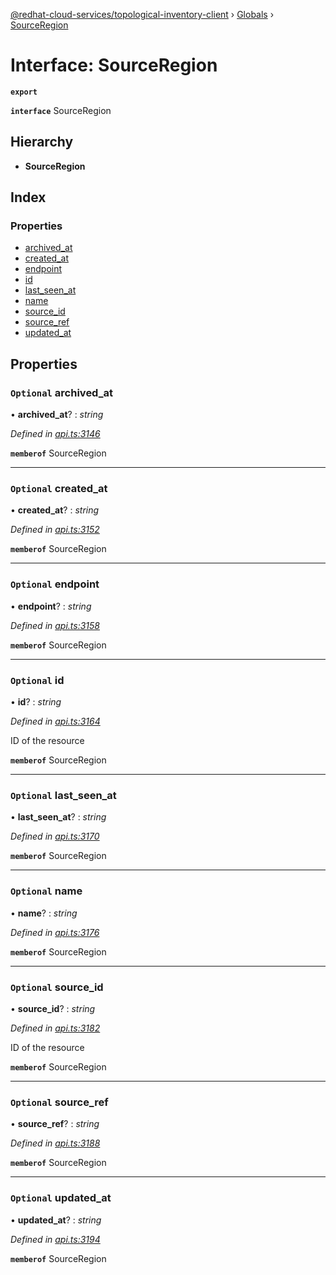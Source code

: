 [@redhat-cloud-services/topological-inventory-client](../README.md) › [Globals](../globals.md) › [SourceRegion](sourceregion.md)

# Interface: SourceRegion

**`export`** 

**`interface`** SourceRegion

## Hierarchy

* **SourceRegion**

## Index

### Properties

* [archived_at](sourceregion.md#optional-archived_at)
* [created_at](sourceregion.md#optional-created_at)
* [endpoint](sourceregion.md#optional-endpoint)
* [id](sourceregion.md#optional-id)
* [last_seen_at](sourceregion.md#optional-last_seen_at)
* [name](sourceregion.md#optional-name)
* [source_id](sourceregion.md#optional-source_id)
* [source_ref](sourceregion.md#optional-source_ref)
* [updated_at](sourceregion.md#optional-updated_at)

## Properties

### `Optional` archived_at

• **archived_at**? : *string*

*Defined in [api.ts:3146](https://github.com/RedHatInsights/javascript-clients/blob/master/packages/topological-inventory/api.ts#L3146)*

**`memberof`** SourceRegion

___

### `Optional` created_at

• **created_at**? : *string*

*Defined in [api.ts:3152](https://github.com/RedHatInsights/javascript-clients/blob/master/packages/topological-inventory/api.ts#L3152)*

**`memberof`** SourceRegion

___

### `Optional` endpoint

• **endpoint**? : *string*

*Defined in [api.ts:3158](https://github.com/RedHatInsights/javascript-clients/blob/master/packages/topological-inventory/api.ts#L3158)*

**`memberof`** SourceRegion

___

### `Optional` id

• **id**? : *string*

*Defined in [api.ts:3164](https://github.com/RedHatInsights/javascript-clients/blob/master/packages/topological-inventory/api.ts#L3164)*

ID of the resource

**`memberof`** SourceRegion

___

### `Optional` last_seen_at

• **last_seen_at**? : *string*

*Defined in [api.ts:3170](https://github.com/RedHatInsights/javascript-clients/blob/master/packages/topological-inventory/api.ts#L3170)*

**`memberof`** SourceRegion

___

### `Optional` name

• **name**? : *string*

*Defined in [api.ts:3176](https://github.com/RedHatInsights/javascript-clients/blob/master/packages/topological-inventory/api.ts#L3176)*

**`memberof`** SourceRegion

___

### `Optional` source_id

• **source_id**? : *string*

*Defined in [api.ts:3182](https://github.com/RedHatInsights/javascript-clients/blob/master/packages/topological-inventory/api.ts#L3182)*

ID of the resource

**`memberof`** SourceRegion

___

### `Optional` source_ref

• **source_ref**? : *string*

*Defined in [api.ts:3188](https://github.com/RedHatInsights/javascript-clients/blob/master/packages/topological-inventory/api.ts#L3188)*

**`memberof`** SourceRegion

___

### `Optional` updated_at

• **updated_at**? : *string*

*Defined in [api.ts:3194](https://github.com/RedHatInsights/javascript-clients/blob/master/packages/topological-inventory/api.ts#L3194)*

**`memberof`** SourceRegion
